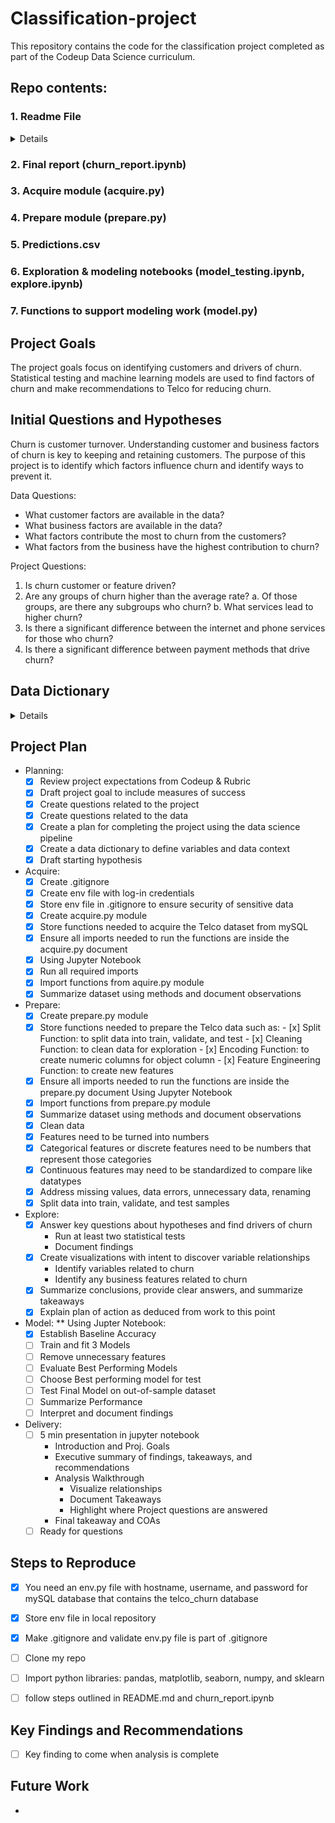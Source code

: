# Classification-project
This repository contains the code for the classification project completed as part of the Codeup Data Science curriculum.

## Repo contents:

### <summary>1. Readme File</summary>
<details>

```- project description with goals
- initial hypotheses and/or questions you have of the data, ideas
- data dictionary
- project planning (lay out your process through the data science pipeline)
- instructions or an explanation of how someone else can reproduce your project and findings (What would someone need to be able to recreate your project on their own?)
- key findings, recommendations, and takeaways from your project,
```
</details>

### 2. Final report (churn_report.ipynb)
### 3. Acquire module (acquire.py)
### 4. Prepare module (prepare.py)
### 5. Predictions.csv
### 6. Exploration & modeling notebooks (model_testing.ipynb, explore.ipynb)
### 7. Functions to support modeling work (model.py)

## Project Goals
The project goals focus on identifying customers and drivers of churn.  Statistical testing and machine learning models are used to find factors of churn and make recommendations to Telco for reducing churn.

## Initial Questions and Hypotheses

Churn is customer turnover.  Understanding customer and business factors of churn is key to keeping and retaining customers. The purpose of this project is to identify which factors influence churn and identify ways to prevent it.  

Data Questions:
  - What customer factors are available in the data?
  - What business factors are available in the data?
  - What factors contribute the most to churn from the customers?
  - What factors from the business have the highest contribution to churn?

Project Questions:
1. Is churn customer or feature driven?
2. Are any groups of churn higher than the average rate?
    a. Of those groups, are there any subgroups who churn?
    b. What services lead to higher churn?
3. Is there a significant difference between the internet and phone services for those who churn? 
4. Is there a significant difference between payment methods that drive churn?


## Data Dictionary
<details>

|Feature Name|	Description|	Data Type| Updated to|
|:---|:---|---:|:----|
|payment_type_id| Numerical version of payment_type|categorical| deleted|
|internet_service_type_id| numercical version of internet service type| categorical| deleted|
|customer_id|	Contains customer ID|	categorical|
|gender|	whether the customer female or male|	categorical| deleted after encoding|
|senior_citizen|	Whether the customer is a senior citizen or not (1, 0)|	numeric, int|is_senior_citizen|
|partner|	Whether the customer has a partner or not (Yes, No)|	categorical| deleted after encoding|
|dependents|	Whether the customer has dependents or not (Yes, No)|	categorical|deleted after encoding|
|tenure|	Number of months the customer has stayed with the company|	numeric, int|
|phone_service|	Whether the customer has a phone service or not (Yes, No)|	categorical|deleted after encoding|
|multiple_lines|	Whether the customer has multiple lines r not (Yes, No, No phone service)|	categorical|
|internet_service_type|	Customer’s internet service provider (DSL, Fiber optic, No)|categorical|
|online_security|	Whether the customer has online security or not (Yes, No, No internet service)|	categorical|
|online_backup|	Whether the customer has online backup or not (Yes, No, No internet service)| categorical|
|device_protection|	Whether the customer has device protection or not (Yes, No, No internet service)|	categorical|
|tech_support|	Whether the customer has tech support or not (Yes, No, No internet service)|	categorical|
|streaming_tv|	Whether the customer has streaming TV or not (Yes, No, No internet service)| categorical|
|streaming_movies|	Whether the customer has streaming movies or not (Yes, No, No internet service)|	categorical|
|contract_type|	The contract term of the customer (Month-to-month, One year, Two year)|	categorical| deleted|
|paperless_billing|	Whether the customer has paperless billing or not (Yes, No)|	categorical| deleted after encoding|
|payment_type| The customer’s payment method (Electronic check, Mailed check, Bank transfer, Credit card)|categorical|
|monthly_charges|	The amount charged to the customer monthly|	numeric , int|
|total_charges|	The total amount charged to the customer|	object| numerical, int|
|churn|	Whether the customer churned or not (Yes or No)|	categorical| Yes:1 No:0|
|* is_male| gender converted to Male:1 Female:0| categorical|
|* has_phone| phone_service updted to Yes:1, No:0| categorical
|* has_internet_service|internet_service_type updated to show Fiber and DSL as 1, others as 0| categorical|
|* has_partner| partner updated to Yes:1, No:0|categorical|
|* has_dependent|dependents updated to Yeas:1, No:0|categorical|
|* is_paperless| paperless_billing updated to Yes:1, No:0| categorical|
|* is_month_to_month|contract type month-to-month:1, others: 0|categorical|
|* is_autopay| E-check and mailed:0 automatic transfers:1|categorical|
|* has_streaming|streaming movies or TV:1 others :0| categorical

* indicated row added through python
</details>

## Project Plan

- Planning:
    - [x] Review project expectations from Codeup & Rubric
    - [x] Draft project goal to include measures of success
    - [x] Create questions related to the project
    - [x] Create questions related to the data
    - [x] Create a plan for completing the project using the data science pipeline
    - [x] Create a data dictionary to define variables and data context
    - [x] Draft starting hypothesis

- Acquire:
   - [x] Create .gitignore
   - [x] Create env file with log-in credentials
   - [x] Store env file in .gitignore to ensure security of sensitive data
   - [x] Create acquire.py module
   - [x] Store functions needed to acquire the Telco dataset from mySQL
   - [x] Ensure all imports needed to run the functions are inside the acquire.py document
   - [x] Using Jupyter Notebook
   - [x] Run all required imports
   - [x] Import functions from aquire.py module
   - [x] Summarize dataset using methods and document observations

- Prepare:
   - [x] Create prepare.py module
   - [x] Store functions needed to prepare the Telco data such as:
          - [x] Split Function: to split data into train, validate, and test
          - [x] Cleaning Function: to clean data for exploration
          - [x] Encoding Function: to create numeric columns for object column
          - [x] Feature Engineering Function: to create new features
   - [x] Ensure all imports needed to run the functions are inside the prepare.py document Using Jupyter Notebook
   - [x] Import functions from prepare.py module
   - [x] Summarize dataset using methods and document observations
   - [x] Clean data
   - [x] Features need to be turned into numbers
   - [x] Categorical features or discrete features need to be numbers that represent those categories
   - [x] Continuous features may need to be standardized to compare like datatypes
   - [x] Address missing values, data errors, unnecessary data, renaming
   - [x] Split data into train, validate, and test samples
   
- Explore:
  - [x] Answer key questions about hypotheses and find drivers of churn
      - Run at least two statistical tests
      - Document findings
  - [x] Create visualizations with intent to discover variable relationships
      - Identify variables related to churn
      - Identify any business features related to churn
  - [x] Summarize conclusions, provide clear answers, and summarize takeaways
  - [x] Explain plan of action as deduced from work to this point

- Model:
** Using Jupter Notebook:
  - [x] Establish Baseline Accuracy
  - [ ] Train and fit 3 Models 
  - [ ] Remove unnecessary features
  - [ ] Evaluate Best Performing Models
  - [ ] Choose Best performing model for test
  - [ ] Test Final Model on out-of-sample dataset
  - [ ] Summarize Performance
  - [ ] Interpret and document findings

- Delivery:
  - [ ] 5 min presentation in jupyter notebook
      - Introduction and Proj. Goals
      - Executive summary of findings, takeaways, and recommendations
      - Analysis Walkthrough
          -  Visualize relationships
          -  Document Takeaways
          -  Highlight where Project questions are answered
      -  Final takeaway and COAs 
  - [ ] Ready for questions 

## Steps to Reproduce

 - [x] You need an env.py file with hostname, username, and password for mySQL database that contains the telco_churn database
 - [x] Store env file in local repository
 - [x] Make .gitignore and validate env.py file is part of .gitignore
 - [ ] Clone my repo
 - [ ] Import python libraries: pandas, matplotlib, seaborn, numpy, and sklearn
 - [ ] follow steps outlined in README.md and churn_report.ipynb
 

## Key Findings and Recommendations
 - [ ] Key finding to come when analysis is complete

## Future Work 
 - 
